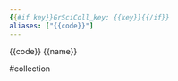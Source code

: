 ```yaml
---
{{#if key}}GrSciColl_key: {{key}}{{/if}}
aliases: ["{{code}}"]
---
```


{{code}}
{{name}}

#collection